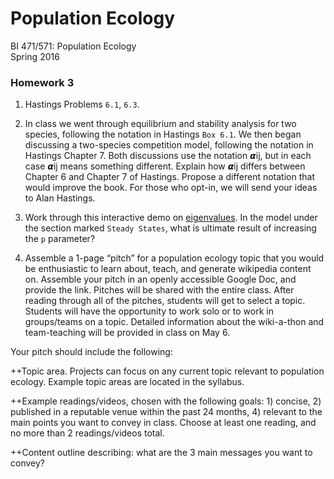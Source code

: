 # Population Ecology
BI 471/571:  Population Ecology     	
Spring 2016

### Homework 3

1. Hastings Problems `6.1`, `6.3`.

2. In class we went through equilibrium and stability analysis for two species, following the notation in Hastings `Box 6.1`.  We then began discussing a two-species competition model, following the notation in Hastings Chapter 7. Both discussions use the notation 𝞪ij, but in each case 𝞪ij means something different. Explain how 𝞪ij differs between Chapter 6 and Chapter 7 of Hastings. Propose a different notation that would improve the book.  For those who opt-in, we will send your ideas to Alan Hastings.

3. Work through this interactive demo on [eigenvalues](http://setosa.io/ev/eigenvectors-and-eigenvalues/). In the model under the section marked `Steady States`, what is ultimate result of increasing the `p` parameter?

4. Assemble a 1-page “pitch” for a population ecology topic that you would be enthusiastic to learn about, teach, and generate wikipedia content on.  Assemble your pitch in an openly accessible Google Doc, and provide the link. Pitches will be shared with the entire class. After reading through all of the pitches, students will get to select a topic. Students will have the opportunity to work solo or to work in groups/teams on a topic.  Detailed information about the wiki-a-thon and team-teaching will be provided in class on May 6.
 
Your pitch should include the following: 

++Topic area.  Projects can focus on any current topic relevant to population ecology. Example topic areas are located in the syllabus.

++Example readings/videos, chosen with the following goals: 1) concise, 2) published in a reputable venue within the past 24 months, 4) relevant to the main points you want to convey in class. Choose at least one reading, and no more than 2 readings/videos total.

++Content outline describing: what are the 3 main messages you want to convey?
